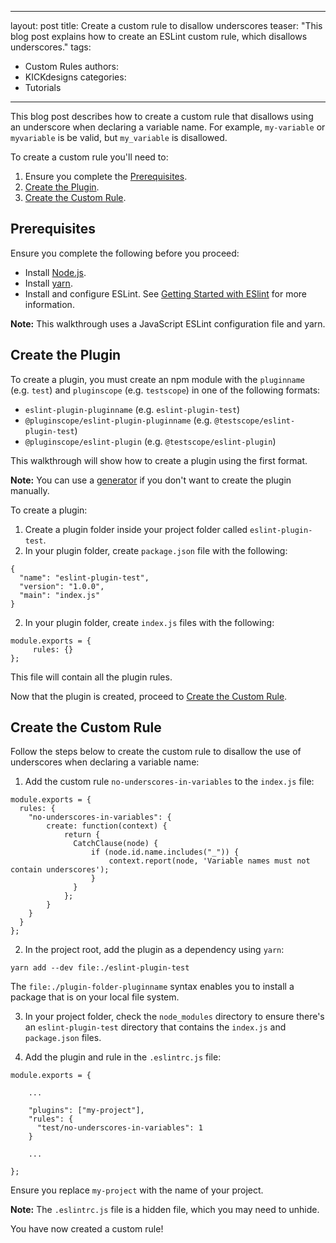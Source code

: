 
---
layout: post
title: Create a custom rule to disallow underscores
teaser: "This blog post explains how to create an ESLint custom rule, which disallows underscores."
tags:
  - Custom Rules
authors:
  - KICKdesigns
categories:
  - Tutorials
---


This blog post describes how to create a custom rule that disallows using an underscore when declaring a variable name. For example, `my-variable` or `myvariable` is be valid, but `my_variable` is disallowed.

To create a custom rule you'll need to:

1. Ensure you complete the [Prerequisites](#prerequisites).
2. [Create the Plugin](#create-the-plugin).
3. [Create the Custom Rule](#Create-the-custom-rule).

## Prerequisites

Ensure you complete the following before you proceed:

- Install [Node.js](https://nodejs.org/en/).
- Install [yarn](https://classic.yarnpkg.com/en/docs/install).
- Install and configure ESLint. See [Getting Started with ESlint](https://eslint.org/docs/latest/user-guide/getting-started) for more information.

**Note:** This walkthrough uses a JavaScript ESLint configuration file and yarn.

## Create the Plugin

To create a plugin, you must create an npm module with the `pluginname` (e.g. `test`) and `pluginscope` (e.g. `testscope`) in one of the following formats:

 * `eslint-plugin-pluginname` (e.g. `eslint-plugin-test`)
 * `@pluginscope/eslint-plugin-pluginname` (e.g. `@testscope/eslint-plugin-test`)
 * `@pluginscope/eslint-plugin` (e.g. `@testscope/eslint-plugin`)

This walkthrough will show how to create a plugin using the first format.

**Note:** You can use a [generator](https://www.npmjs.com/package/generator-eslint) if you don't want to create the plugin manually.

To create a plugin:

1. Create a plugin folder inside your project folder called `eslint-plugin-test`.
2. In your plugin folder, create `package.json` file with the following:

  ```
  {
    "name": "eslint-plugin-test",
    "version": "1.0.0",
    "main": "index.js"
  }
  ```

2. In your plugin folder, create `index.js` files with the following:

  ```
  module.exports = {
       rules: {}
  };
  ```

  This file will contain all the plugin rules.

Now that the plugin is created, proceed to [Create the Custom Rule](#Create-the-custom-rule).

## Create the Custom Rule

Follow the steps below to create the custom rule to disallow the use of underscores when declaring a variable name:

1. Add the custom rule `no-underscores-in-variables` to the `index.js` file:

  ```
  module.exports = {
    rules: {
      "no-underscores-in-variables": {
          create: function(context) {
              return {
                CatchClause(node) {
                    if (node.id.name.includes("_")) {
                        context.report(node, 'Variable names must not contain underscores');
                    }
                }
              };
          }
      }
    }
  };
  ```

2. In the project root, add the plugin as a dependency using `yarn`:

  ```yarn add --dev file:./eslint-plugin-test```

  The `file:./plugin-folder-pluginname` syntax enables you to install a package that is on your local file system.

3. In your project folder, check the `node_modules` directory to ensure there's an `eslint-plugin-test` directory that contains the `index.js` and `package.json` files.

4. Add the plugin and rule in the `.eslintrc.js` file:

  ```
  module.exports = {

      ...

      "plugins": ["my-project"],
      "rules": {
        "test/no-underscores-in-variables": 1
      }

      ...

  };
  ```

  Ensure you replace `my-project` with the name of your project.

  **Note:** The `.eslintrc.js` file is a hidden file, which you may need to unhide.

You have now created a custom rule!
